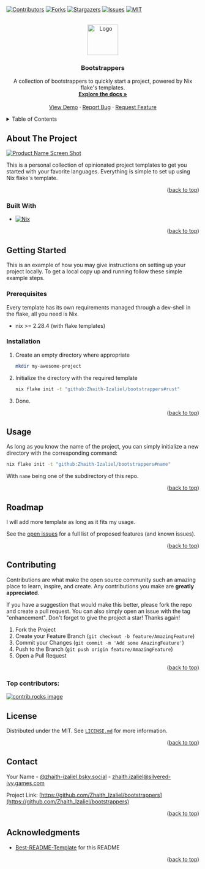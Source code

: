 

<!-- Improved compatibility of back to top link: See: https://github.com/othneildrew/Best-README-Template/pull/73 -->
<a id="readme-top"></a>
<!--
*** Thanks for checking out the Best-README-Template. If you have a suggestion
*** that would make this better, please fork the repo and create a pull request
*** or simply open an issue with the tag "enhancement".
*** Don't forget to give the project a star!
*** Thanks again! Now go create something AMAZING! :D
-->



<!-- PROJECT SHIELDS -->
<!--
*** I'm using markdown "reference style" links for readability.
*** Reference links are enclosed in brackets [ ] instead of parentheses ( ).
*** See the bottom of this document for the declaration of the reference variables
*** for contributors-url, forks-url, etc. This is an optional, concise syntax you may use.
*** https://www.markdownguide.org/basic-syntax/#reference-style-links
-->
[![Contributors][contributors-shield]][contributors-url]
[![Forks][forks-shield]][forks-url]
[![Stargazers][stars-shield]][stars-url]
[![Issues][issues-shield]][issues-url]
[![MIT][license-shield]][license-url]



<!-- PROJECT LOGO -->
<br />
<div align="center">
  <a href="https://github.com/Zhaith_Izaliel/bootstrappers">
    <img src="images/logo.png" alt="Logo" width="80" height="80">
  </a>

<h3 align="center">Bootstrappers</h3>

  <p align="center">
    A collection of bootstrappers to quickly start a project, powered by Nix flake's templates.
    <br />
    <a href="https://github.com/Zhaith_Izaliel/bootstrappers"><strong>Explore the docs »</strong></a>
    <br />
    <br />
    <a href="https://github.com/Zhaith_Izaliel/bootstrappers">View Demo</a>
    &middot;
    <a href="https://github.com/Zhaith_Izaliel/bootstrappers/issues/new?labels=bug&template=bug-report---.md">Report Bug</a>
    &middot;
    <a href="https://github.com/Zhaith_Izaliel/bootstrappers/issues/new?labels=enhancement&template=feature-request---.md">Request Feature</a>
  </p>
</div>



<!-- TABLE OF CONTENTS -->
<details>
  <summary>Table of Contents</summary>
  <ol>
    <li>
      <a href="#about-the-project">About The Project</a>
      <ul>
        <li><a href="#built-with">Built With</a></li>
      </ul>
    </li>
    <li>
      <a href="#getting-started">Getting Started</a>
      <ul>
        <li><a href="#prerequisites">Prerequisites</a></li>
        <li><a href="#installation">Installation</a></li>
      </ul>
    </li>
    <li><a href="#usage">Usage</a></li>
    <li><a href="#roadmap">Roadmap</a></li>
    <li><a href="#contributing">Contributing</a></li>
    <li><a href="#license">License</a></li>
    <li><a href="#contact">Contact</a></li>
    <li><a href="#acknowledgments">Acknowledgments</a></li>
  </ol>
</details>



<!-- ABOUT THE PROJECT -->
## About The Project

[![Product Name Screen Shot][product-screenshot]](https://example.com)

This is a personal collection of opinionated project templates to get you started with your favorite languages. Everything is simple to set up using Nix flake's template.


<p align="right">(<a href="#readme-top">back to top</a>)</p>



### Built With

* [![Nix][Nix]][Nix-url]

<p align="right">(<a href="#readme-top">back to top</a>)</p>



<!-- GETTING STARTED -->
## Getting Started

This is an example of how you may give instructions on setting up your project locally.
To get a local copy up and running follow these simple example steps.

### Prerequisites

Every template has its own requirements managed through a dev-shell in the flake, all you need is Nix.
* nix >= 2.28.4 (with flake templates)

### Installation

1. Create an empty directory where appropriate
   ```sh
   mkdir my-awesome-project
   ```
2. Initialize the directory with the required template
   ```sh
   nix flake init -t "github:Zhaith-Izaliel/bootstrappers#rust"
   ```
3. Done.

<p align="right">(<a href="#readme-top">back to top</a>)</p>



<!-- USAGE EXAMPLES -->
## Usage

As long as you know the name of the project, you can simply initialize a new directory with the corresponding command:

```sh
nix flake init -t "github:Zhaith-Izaliel/bootstrappers#name"
```

With `name` being one of the subdirectory of this repo.

<p align="right">(<a href="#readme-top">back to top</a>)</p>



<!-- ROADMAP -->
## Roadmap

I will add more template as long as it fits my usage.

See the [open issues](https://github.com/Zhaith_Izaliel/bootstrappers/issues) for a full list of proposed features (and known issues).

<p align="right">(<a href="#readme-top">back to top</a>)</p>



<!-- CONTRIBUTING -->
## Contributing

Contributions are what make the open source community such an amazing place to learn, inspire, and create. Any contributions you make are **greatly appreciated**.

If you have a suggestion that would make this better, please fork the repo and create a pull request. You can also simply open an issue with the tag "enhancement".
Don't forget to give the project a star! Thanks again!

1. Fork the Project
2. Create your Feature Branch (`git checkout -b feature/AmazingFeature`)
3. Commit your Changes (`git commit -m 'Add some AmazingFeature'`)
4. Push to the Branch (`git push origin feature/AmazingFeature`)
5. Open a Pull Request

<p align="right">(<a href="#readme-top">back to top</a>)</p>

### Top contributors:

<a href="https://github.com/Zhaith_Izaliel/bootstrappers/graphs/contributors">
  <img src="https://contrib.rocks/image?repo=Zhaith_Izaliel/bootstrappers" alt="contrib.rocks image" />
</a>



<!-- LICENSE -->
## License

Distributed under the MIT. See [`LICENSE.md`](./LICENSE.md) for more information.

<p align="right">(<a href="#readme-top">back to top</a>)</p>



<!-- CONTACT -->
## Contact

Your Name - [@zhaith-izaliel.bsky.social](https://bsky.app/profile/zhaith-izaliel.bsky.social) - zhaith.izaliel@silvered-ivy.games.com

Project Link: [https://github.com/Zhaith_Izaliel/bootstrappers](https://github.com/Zhaith_Izaliel/bootstrappers)

<p align="right">(<a href="#readme-top">back to top</a>)</p>



<!-- ACKNOWLEDGMENTS -->
## Acknowledgments

* [Best-README-Template](https://github.com/othneildrew/Best-README-Template) for this README

<p align="right">(<a href="#readme-top">back to top</a>)</p>



<!-- MARKDOWN LINKS & IMAGES -->
<!-- https://www.markdownguide.org/basic-syntax/#reference-style-links -->
[contributors-shield]: https://img.shields.io/github/contributors/Zhaith_Izaliel/bootstrappers.svg?style=for-the-badge
[contributors-url]: https://github.com/Zhaith_Izaliel/bootstrappers/graphs/contributors
[forks-shield]: https://img.shields.io/github/forks/Zhaith_Izaliel/bootstrappers.svg?style=for-the-badge
[forks-url]: https://github.com/Zhaith_Izaliel/bootstrappers/network/members
[stars-shield]: https://img.shields.io/github/stars/Zhaith_Izaliel/bootstrappers.svg?style=for-the-badge
[stars-url]: https://github.com/Zhaith_Izaliel/bootstrappers/stargazers
[issues-shield]: https://img.shields.io/github/issues/Zhaith_Izaliel/bootstrappers.svg?style=for-the-badge
[issues-url]: https://github.com/Zhaith_Izaliel/bootstrappers/issues
[license-shield]: https://img.shields.io/github/license/Zhaith_Izaliel/bootstrappers.svg?style=for-the-badge
[license-url]: https://github.com/Zhaith_Izaliel/bootstrappers/blob/master/LICENSE.md

[product-screenshot]: images/screenshot.png
[Nix]: https://img.shields.io/badge/nix-0B1120?style=for-the-badge&logo=nixos
[Nix-url]: https://nixos.org/
